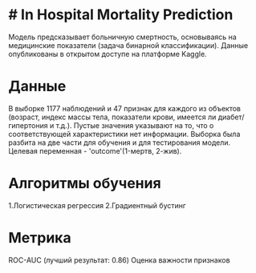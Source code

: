 # # In Hospital Mortality Prediction
Модель предсказывает больничную смертность, основываясь на медицинские показатели (задача бинарной классификации).
Данные опубликованы в открытом доступе на платформе Kaggle.

# Данные
В выборке 1177 наблюдений и 47 признак для каждого из объектов (возраст, индекс массы тела, показатели крови, имеется ли диабет/гипертония и т.д.). Пустые значения указывают на то, что о соответствующей характеристики нет информации. Выборка была разбита на две части для обучения и для тестирования модели. Целевая переменная - 'outcome'(1-мертв, 2-жив).

# Алгоритмы обучения
1.Логистическая регрессия
2.Градиентный бустинг

# Метрика
ROC-AUC (лучший результат: 0.86)
Оценка важности признаков 
